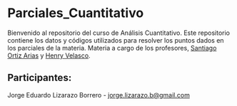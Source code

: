 # Parciales_Cuantitativo
Bienvenido al repositorio del curso de Análisis Cuantitativo. Este repositorio contiene los datos y códigos utilizados para resolver los puntos dados en los parciales de la materia. Materia a cargo de los profesores, [Santiago Ortiz Arias](https://www.researchgate.net/profile/Santiago-Ortiz) y
[Henry Velasco](https://www.researchgate.net/profile/Henry-Velasco).


## Participantes:
Jorge Eduardo Lizarazo Borrero - jorge.lizarazo.b@gmail.com
